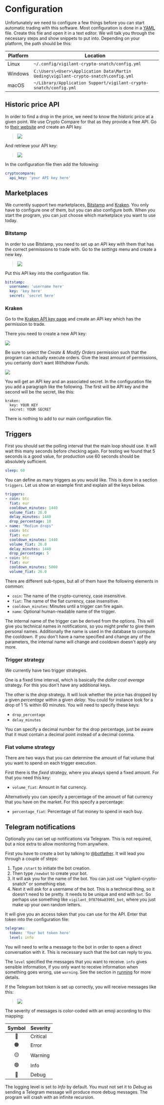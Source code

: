 # Configuration

Unfortunately we need to configure a few things before you can start automatic trading with this software. Most configuration is done in a [YAML](https://yaml.org/) file. Create this file and open it in a text editor. We will talk you through the necessary steps and show snippets to put into. Depending on your platform, the path should be this:

| Platform | Location |
| --- | --- |
| Linux | `~/.config/vigilant-crypto-snatch/config.yml` |
| Windows | `C:\Users\<User>\Application Data\Martin Ueding\vigilant-crypto-snatch\config.yml` |
| macOS | `~/Library/Application Support/vigilant-crypto-snatch/config.yml`

## Historic price API

In order to find a drop in the price, we need to know the historic price at a given point. We use Crypto Compare for that as they provide a free API. Go to [their website](https://min-api.cryptocompare.com/pricing) and create an API key.

> ![](screenshot-cryptocompare-plans.png)

And retrieve your API key:

> ![](screenshot-cryptocompare-api-key.png)

In the configuration file then add the following:

```yaml
cryptocompare:
  api_key: 'your API key here'
```

## Marketplaces

We currently support two marketplaces, [Bitstamp](https://bitstamp.net/) and [Kraken](https://kraken.com). You only have to configure one of them, but you can also configure both. When you start the program, you can just choose which marketplace you want to use today.

### Bitstamp

In order to use Bitstamp, you need to set up an API key with them that has the correct permissions to trade with. Go to the *settings* menu and create a new key.

> ![](screenshot-bitstamp-api-key.png)

Put this API key into the configuration file.

```yaml
bitstamp:
  username: 'username here'
  key: 'key here'
  secret: 'secret here'
```

### Kraken

Go to the [Kraken API key page](https://www.kraken.com/u/security/api) and create an API key which has the permission to trade.

There you need to create a new API key:

![](kraken-api-keys.png)

Be sure to select the _Create & Modify Orders_ permission such that the program can actually execute orders. Give the least amount of permissions, you certainly don't want _Withdraw Funds_.

![](kraken-api-settings.png)

You will get an API key and an associated secret. In the configuration file you add a paragraph like the following. The first will be API key and the second will be the secret, like this:

```
kraken:
  key: YOUR KEY
  secret: YOUR SECRET
```

There is nothing to add to our main configuration file.

## Triggers

First you should set the polling interval that the main loop should use. It will wait this many seconds before checking again. For testing we found that 5 seconds is a good value, for production use 60 seconds should be absolutely sufficient.

```yaml
sleep: 60
```

You can define as many triggers as you would like. This is done in a section `triggers`. Let us show an example first and explain all the keys below.

```yaml
triggers:
- coin: btc
  fiat: eur
  cooldown_minutes: 1440
  volume_fiat: 26.0
  delay_minutes: 1440
  drop_percentage: 10
- name: "Medium drops"
  coin: btc
  fiat: eur
  cooldown_minutes: 1440
  volume_fiat: 26.0
  delay_minutes: 1440
  drop_percentage: 5
- coin: btc
  fiat: eur
  cooldown_minutes: 5000
  volume_fiat: 26.0
```

There are different sub-types, but all of them have the following elements in common:

- `coin`: The name of the crypto-currency, case insensitive.
- `fiat`: The name of the fiat currency, case insensitive.
- `cooldown_minutes`: Minutes until a trigger can fire again.
- `name`: Optional human-readable name of the trigger.

The internal name of the trigger can be derived from the options. This will give you technical names in notifications, so you might prefer to give them personal names. Additionally the name is used in the database to compute the cooldown. If you don't have a name specified and change any of the parameters, the internal name will change and cooldown doesn't apply any more.

### Trigger strategy

We currently have two trigger strategies.

One is a fixed time interval, which is basically the *dollar cost average* strategy. For this you don't have any additional keys.

The other is the *drop* strategy. It will look whether the price has dropped by a given *percentage* within a given *delay*. You could for instance look for a drop of 1 % within 60 minutes. You will need to specify these keys:

- `drop_percentage`
- `delay_minutes`

You can specify a decimal number for the drop percentage, just be aware that it must contain a decimal point instead of a decimal comma.

### Fiat volume strategy

There are two ways that you can determine the amount of fiat volume that you want to spend on each trigger execution.

First there is the *fixed* strategy, where you always spend a fixed amount. For that you need this key:

- `volume_fiat`: Amount in fiat currency.

Alternatively you can specify a percentage of the amount of fiat currency that you have on the market. For this specify a percentage:

- `percentage_fiat`: Percentage of fiat money to spend in each buy.

## Telegram notifications

Optionally you can set up notifications via Telegram. This is not required, but a nice extra to allow monitoring from anywhere.

First you have to create a bot by talking to [@botfather](https://t.me/botfather). It will lead you through a couple of steps:

1. Type `/start` to initiate the bot creation.
2. Then type `/newbot` to create your bot.
3. It will ask you for the name of the bot. You can just use “vigilant-crypto-snatch” or something else.
4. Next it will ask for a username of the bot. This is a technical thing, so it doesn't need to be pretty. It needs to be unique and end with `bot`. So perhaps use something like `vigilant_0f8704a83991_bot`, where you just make up your own random letters.

It will give you an access token that you can use for the API. Enter that token into the configuration file:

```yaml
telegram:
  token: 'Your bot token here'
  level: info
```

You will need to write a message to the bot in order to open a direct conversation with it. This is necessary such that the bot can reply to you.

The `level` specified the messages that you want to receive. `info` gives sensible information, if you only want to receive information when something goes wrong, use `warning`. See the section in [running](running.md) for more details.

If the Telegram bot token is set up correctly, you will receive messages like this:

> ![](telegram-output.png)

The severity of messages is color-coded with an emoji according to this mapping:

Symbol | Severity
:---: | :---
🔴 | Critical
🟠 | Error
🟡 | Warning
🟢 | Info
🔵 | Debug

The logging level is set to *Info* by default. You must not set it to *Debug* as sending a Telegram message will produce more debug messages. The program will crash with an infinite recursion.